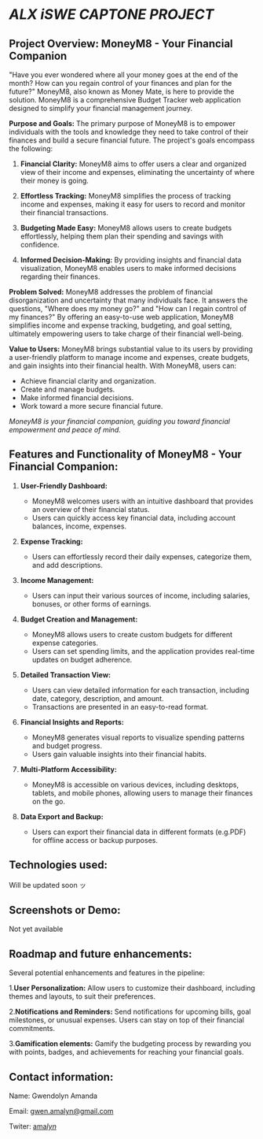 # **_ALX iSWE CAPTONE PROJECT_**

## **Project Overview: MoneyM8 - Your Financial Companion**

"Have you ever wondered where all your money goes at the end of the month? How can you regain control of your finances and plan for the future?" MoneyM8, also known as Money Mate, is here to provide the solution. MoneyM8 is a comprehensive Budget Tracker web application designed to simplify your financial management journey.

**Purpose and Goals:**
The primary purpose of MoneyM8 is to empower individuals with the tools and knowledge they need to take control of their finances and build a secure financial future. The project's goals encompass the following:

1. **Financial Clarity:** MoneyM8 aims to offer users a clear and organized view of their income and expenses, eliminating the uncertainty of where their money is going.

2. **Effortless Tracking:** MoneyM8 simplifies the process of tracking income and expenses, making it easy for users to record and monitor their financial transactions.

3. **Budgeting Made Easy:** MoneyM8 allows users to create budgets effortlessly, helping them plan their spending and savings with confidence.

4. **Informed Decision-Making:** By providing insights and financial data visualization, MoneyM8 enables users to make informed decisions regarding their finances.

**Problem Solved:**
MoneyM8 addresses the problem of financial disorganization and uncertainty that many individuals face. It answers the questions, "Where does my money go?" and "How can I regain control of my finances?" By offering an easy-to-use web application, MoneyM8 simplifies income and expense tracking, budgeting, and goal setting, ultimately empowering users to take charge of their financial well-being.

**Value to Users:**
MoneyM8 brings substantial value to its users by providing a user-friendly platform to manage income and expenses, create budgets, and gain insights into their financial health. With MoneyM8, users can:

- Achieve financial clarity and organization.
- Create and manage budgets.
- Make informed financial decisions.
- Work toward a more secure financial future.

_MoneyM8 is your financial companion, guiding you toward financial empowerment and peace of mind._

## **Features and Functionality of MoneyM8 - Your Financial Companion:**

1. **User-Friendly Dashboard:**

   - MoneyM8 welcomes users with an intuitive dashboard that provides an overview of their financial status.
   - Users can quickly access key financial data, including account balances, income, expenses.

2. **Expense Tracking:**

   - Users can effortlessly record their daily expenses, categorize them, and add descriptions.

3. **Income Management:**

   - Users can input their various sources of income, including salaries, bonuses, or other forms of earnings.

4. **Budget Creation and Management:**

   - MoneyM8 allows users to create custom budgets for different expense categories.
   - Users can set spending limits, and the application provides real-time updates on budget adherence.

5. **Detailed Transaction View:**

   - Users can view detailed information for each transaction, including date, category, description, and amount.
   - Transactions are presented in an easy-to-read format.

6. **Financial Insights and Reports:**

   - MoneyM8 generates visual reports to visualize spending patterns and budget progress.
   - Users gain valuable insights into their financial habits.

7. **Multi-Platform Accessibility:**

   - MoneyM8 is accessible on various devices, including desktops, tablets, and mobile phones, allowing users to manage their finances on the go.

8. **Data Export and Backup:**
   - Users can export their financial data in different formats (e.g.PDF) for offline access or backup purposes.

## **Technologies used:**

Will be updated soon ッ

## **Screenshots or Demo:**

Not yet available

## **Roadmap and future enhancements:**

Several potential enhancements and features in the pipeline:

1.**User Personalization:** Allow users to customize their dashboard, including themes and layouts, to suit their preferences.

2.**Notifications and Reminders:** Send notifications for upcoming bills, goal milestones, or unusual expenses. Users can stay on top of their financial commitments.

3.**Gamification elements:** Gamify the budgeting process by rewarding you with points, badges, and achievements for reaching your financial goals.

## **Contact information:**

Name: Gwendolyn Amanda

Email: gwen.amalyn@gmail.com

Twiter: [ama*lyn*](https://twitter.com/ama_lyn_)
